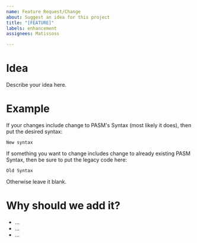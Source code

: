 ```yaml
---
name: Feature Request/Change
about: Suggest an idea for this project
title: "[FEATURE]"
labels: enhancement
assignees: Matissoss

---
```


# Idea

Describe your idea here.

# Example

If your changes include change to PASM's Syntax (most likely it does), then put the desired syntax:
```
New syntax
```

If something you want to change includes change to already existing PASM Syntax, then be sure to put the legacy code here:

```
Old Syntax
```

Otherwise leave it blank.

# Why should we add it?

- ...
- ...
- ...

